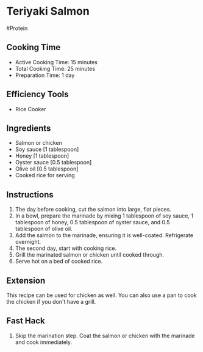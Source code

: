 # Teriyaki Salmon

#Protein

## Cooking Time

- Active Cooking Time: 15 minutes
- Total Cooking Time: 25 minutes
- Preparation Time: 1 day

## Efficiency Tools

- Rice Cooker

## Ingredients

- Salmon or chicken
- Soy sauce [1 tablespoon]
- Honey [1 tablespoon]
- Oyster sauce [0.5 tablespoon]
- Olive oil [0.5 tablespoon]
- Cooked rice for serving

## Instructions

1.  The day before cooking, cut the salmon into large, flat pieces.
2.  In a bowl, prepare the marinade by mixing 1 tablespoon of soy sauce, 1 tablespoon of honey, 0.5 tablespoon of oyster sauce, and 0.5 tablespoon of olive oil.
3.  Add the salmon to the marinade, ensuring it is well-coated. Refrigerate overnight.
4.  The second day, start with cooking rice.
5.  Grill the marinated salmon or chicken until cooked through.
6.  Serve hot on a bed of cooked rice.

## Extension

This recipe can be used for chicken as well. You can also use a pan to cook the chicken if you don't have a grill.

## Fast Hack

1.  Skip the marination step. Coat the salmon or chicken with the marinade and cook immediately.